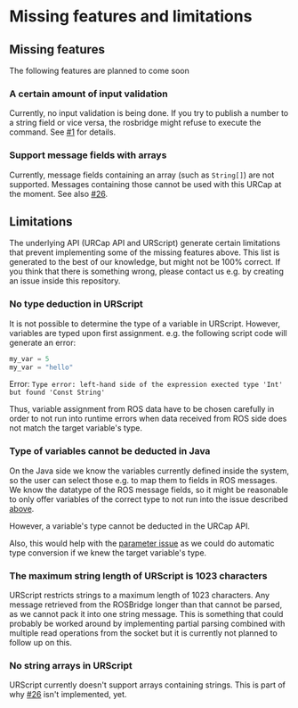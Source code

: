 # Missing features and limitations

## Missing features
The following features are planned to come soon

### A certain amount of input validation
Currently, no input validation is being done. If you try to publish a number to a string field or
vice versa, the rosbridge might refuse to execute the command. See
[#1](https://github.com/UniversalRobots/Universal_Robots_ROS_as_a_Service_URCap/issues/1) for
details.

### Support message fields with arrays
Currently, message fields containing an array (such as `String[]`) are not supported. Messages
containing those cannot be used with this URCap at the moment. See also [#26](https://github.com/UniversalRobots/Universal_Robots_ROS_as_a_Service_URCap/issues/26).

## Limitations
The underlying API (URCap API and URScript) generate certain limitations that prevent implementing
some of the missing features above. This list is generated to the best of our knowledge, but might
not be 100% correct. If you think that there is something wrong, please contact us e.g. by creating
an issue inside this repository.

### No type deduction in URScript
It is not possible to determine the type of a variable in URScript. However, variables are typed
upon first assignment. e.g. the following script code will generate an error:

```python
my_var = 5
my_var = "hello"
```

Error: `Type error: left-hand side of the expression exected type 'Int' but found 'Const String'`

Thus, variable assignment from ROS data have to be chosen carefully in order to not run into runtime
errors when data received from ROS side does not match the target variable's type.

### Type of variables cannot be deducted in Java
On the Java side we know the variables currently defined inside the system, so the user can select
those e.g. to map them to fields in ROS messages. We know the datatype of the ROS message fields, so
it might be reasonable to only offer variables of the correct type to not run into the issue
described [above](#no-type-deduction-in-urscript).

However, a variable's type cannot be deducted in the URCap API.

Also, this would help with the [parameter
issue](https://github.com/UniversalRobots/Universal_Robots_ROS_as_a_Service_URCap#working-with-ros-parameters)
as we could do automatic type conversion if we knew the target variable's type.

### The maximum string length of URScript is 1023 characters
URScript restricts strings to a maximum length of 1023 characters. Any message retrieved from the
ROSBridge longer than that cannot be parsed, as we cannot pack it into one string message. This is
something that could probably be worked around by implementing partial parsing combined with
multiple read operations from the socket but it is currently not planned to follow up on this.

### No string arrays in URScript
URScript currently doesn't support arrays containing strings. This is part of why
[#26](https://github.com/UniversalRobots/Universal_Robots_ROS_as_a_Service_URCap/issues/26) isn't
implemented, yet.
